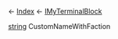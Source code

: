 ← [Index](Api-Index) ← [IMyTerminalBlock](Sandbox.ModAPI.Ingame.IMyTerminalBlock)

[string](System.String) CustomNameWithFaction

